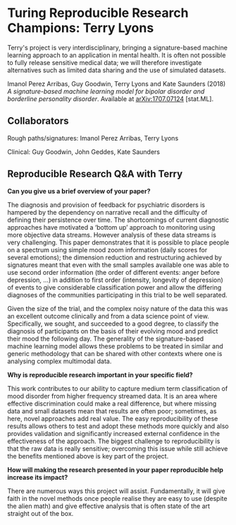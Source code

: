 # Turing Reproducible Research Champions: Terry Lyons

Terry's project is very interdisciplinary, bringing a signature-based machine learning approach to an application in mental health.
It is often not possible to fully release sensitive medical data; we will therefore investigate alternatives such as limited data sharing and the use of simulated datasets.

Imanol Perez Arribas, Guy Goodwin, Terry Lyons and Kate Saunders (2018) *A signature-based machine learning model for bipolar disorder and borderline personality disorder*.
Available at [arXiv:1707.07124](https://arxiv.org/abs/1707.07124) [stat.ML].

## Collaborators

Rough paths/signatures: Imanol Perez Arribas, Terry Lyons

Clinical: Guy Goodwin, John Geddes, Kate Saunders

## Reproducible Research Q&A with Terry

**Can you give us a brief overview of your paper?**

The diagnosis and provision of feedback for psychiatric disorders is hampered by the dependency on narrative recall and the difficulty of defining their persistence over time.
The shortcomings of current diagnostic approaches have motivated a ‘bottom up’ approach to monitoring using more objective data streams.
However analysis of these data streams is very challenging.
This paper demonstrates that it is possible to place people on a spectrum using simple mood zoom information (daily scores for several emotions); the dimension reduction and restructuring achieved by signatures meant that even with the small samples available one was able to use second order information (the order of different events: anger before depression, …) in addition to first order (intensity, longevity of depression) of events to give considerable classification power and allow the differing diagnoses of the communities participating in this trial to be well separated. 

Given the size of the trial, and the complex noisy nature of the data this was an excellent outcome clinically and from a data science point of view.
Specifically, we sought, and succeeded to a good degree, to classify the diagnosis of participants on the basis of their evolving mood and predict their mood the following day.
The generality of the signature-based machine learning model allows these problems to be treated in similar and generic methodology that can be shared with other contexts where one is analysing complex multimodal data.

**Why is reproducible research important in your specific field?**

This work contributes to our ability to capture medium term classification of mood disorder from higher frequency streamed data.
It is an area where effective discrimination could make a real difference, but where missing data and small datasets mean that results are often poor; sometimes, as here, novel approaches add real value.
The easy reproducibility of these results allows others to test and adopt these methods more quickly and also provides validation and significantly increased external confidence in the effectiveness of the approach.
The biggest challenge to reproducibility is that the raw data is really sensitive; overcoming this issue while still achieve the benefits mentioned above is key part of the project. 

**How will making the research presented in your paper reproducible help increase its impact?**

There are numerous ways this project will assist.
Fundamentally, it will give faith in the novel methods once people realise they are easy to use (despite the alien math) and give effective analysis that is often state of the art straight out of the box. 


